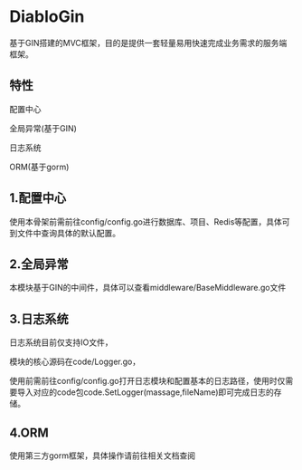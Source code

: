 # DiabloGin

基于GIN搭建的MVC框架，目的是提供一套轻量易用快速完成业务需求的服务端框架。

## 特性

配置中心

全局异常(基于GIN)

日志系统

ORM(基于gorm)

## 1.配置中心

使用本骨架前需前往config/config.go进行数据库、项目、Redis等配置，具体可到文件中查询具体的默认配置。

## 2.全局异常

本模块基于GIN的中间件，具体可以查看middleware/BaseMiddleware.go文件

## 3.日志系统

日志系统目前仅支持IO文件，

模块的核心源码在code/Logger.go，

使用前需前往config/config.go打开日志模块和配置基本的日志路径，使用时仅需要导入对应的code包code.SetLogger(massage,fileName)即可完成日志的存储。

## 4.ORM

使用第三方gorm框架，具体操作请前往相关文档查阅
